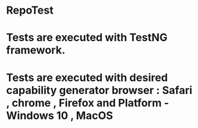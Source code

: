 # RepoTest
# Tests are executed with TestNG framework. 
# Tests are executed with desired capability generator browser : Safari , chrome , Firefox and Platform  - Windows 10 , MacOS
